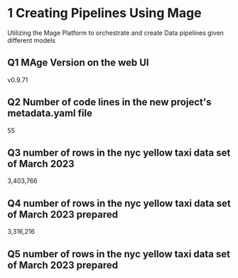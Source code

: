 # 1 Creating Pipelines Using Mage
    
Utilizing the Mage Platform to orchestrate and create Data pipelines given different models

## Q1 MAge Version on the web UI

v0.9.71

## Q2 Number of code lines in the new project's metadata.yaml file

55

## Q3 number of rows in the nyc yellow taxi data set of March 2023

3,403,766

## Q4 number of rows in the nyc yellow taxi data set of March 2023 prepared

3,316,216

## Q5 number of rows in the nyc yellow taxi data set of March 2023 prepared

